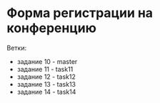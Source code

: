# Форма регистрации на конференцию

Ветки:
* задание 10 - master
* задание 11 - task11
* задание 12 - task12
* задание 13 - task13
* задание 14 - task14
